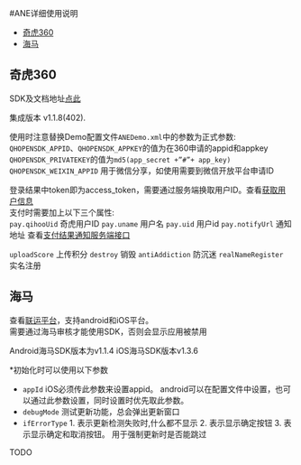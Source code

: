 #ANE详细使用说明

- [奇虎360](#qihoo360)
- [海马](#haima)

## <span id="qihoo360">奇虎360</span>

SDK及文档地址[点此](http://dev.360.cn/wiki/index/id/73)  

集成版本 v1.1.8(402).  

使用时注意替换Demo配置文件`ANEDemo.xml`中的参数为正式参数:  
`QHOPENSDK_APPID`、`QHOPENSDK_APPKEY`的值为在360申请的appid和appkey  
`QHOPENSDK_PRIVATEKEY`的值为`md5(app_secret +”#”+ app_key)`     
`QHOPENSDK_WEIXIN_APPID` 用于微信分享，如使用需要到微信开放平台申请ID  

登录结果中token即为access_token，需要通过服务端换取用户ID。查看[获取用户信息](http://dev.360.cn/wiki/index/id/67)  
支付时需要加上以下三个属性:  
`pay.qihooUid` 奇虎用户ID
`pay.uname`  用户名
`pay.uid`    用户id
`pay.notifyUrl` 通知地址
查看[支付结果通知服务端接口](http://dev.360.cn/wiki/index/id/68)


`uploadScore`      上传积分
`destroy`          销毁
`antiAddiction`	   防沉迷
`realNameRegister` 实名注册


## <span id="qihoo360">海马</span>

查看[联运平台](http://pay.haima.me)，支持android和iOS平台。  
需要通过海马审核才能使用SDK，否则会显示应用被禁用

Android海马SDK版本为v1.1.4
iOS海马SDK版本v1.3.6


*初始化时可以使用以下参数

- `appId`   iOS必须传此参数来设置appid。 android可以在配置文件中设置，也可以通过此参数设置，同时设置时优先取此参数。
- `debugMode`  测试更新功能，总会弹出更新窗口
- `ifErrorType`   1. 表示更新检测失败时,什么都不显示 2. 表示显示确定按钮 3. 表示显示确定和取消按钮。 用于强制更新时是否能跳过


TODO
